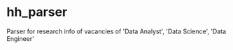# hh_parser
Parser for research info of vacancies of 'Data Analyst', 'Data Science',  'Data Engineer'
